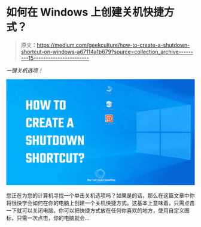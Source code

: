 # 如何在 Windows 上创建关机快捷方式？

> 原文：<https://medium.com/geekculture/how-to-create-a-shutdown-shortcut-on-windows-a67114a1b679?source=collection_archive---------15----------------------->

*一键关机选项！*

![](img/8149ccd449c005665ba385610a8c0509.png)

您正在为您的计算机寻找一个单击关机选项吗？如果是的话，那么在这篇文章中你将很快学会如何在你的电脑上创建一个关机快捷方式。这基本上意味着，只需点击一下就可以关闭电脑。你可以把快捷方式放在任何你喜欢的地方，使用自定义图标，只需一次点击，你的电脑就会…